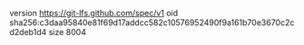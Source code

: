 version https://git-lfs.github.com/spec/v1
oid sha256:c3daa95840e81f69d17addcc582c10576952490f9a161b70e3670c2cd2deb1d4
size 8004
